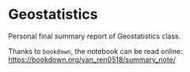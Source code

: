 # Geostatistics
Personal final summary report of Geostatistics class.

Thanks to `bookdown`, the notebook can be read online: https://bookdown.org/yan_ren0518/summary_note/